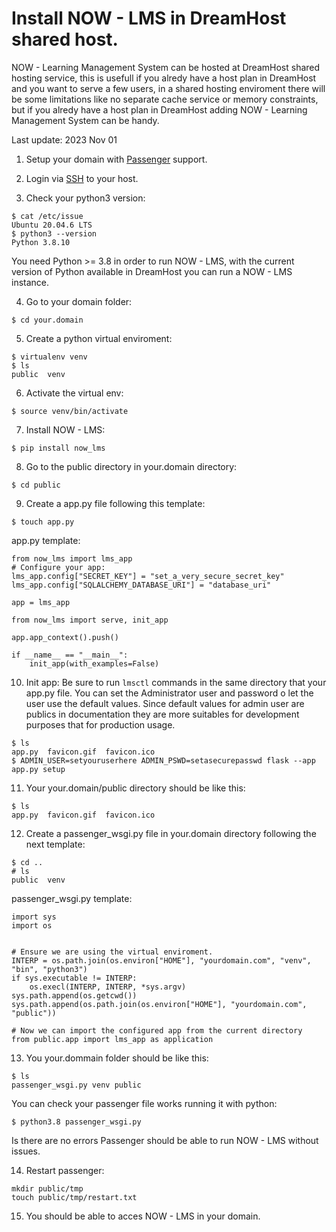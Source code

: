 # Install NOW - LMS in DreamHost shared host.

NOW - Learning Management System can be hosted at DreamHost shared hosting service, this is usefull if you alredy
have a host plan in DreamHost and you want to serve a few users, in a shared hosting enviroment there will be some
limitations like no separate cache service or memory constraints, but if you alredy have a host plan in DreamHost
adding NOW - Learning Management System  can be handy.

Last update: 2023 Nov 01

1. Setup your domain with [Passenger](https://help.dreamhost.com/hc/en-us/articles/215769578-Passenger-overview) support.

2. Login via [SSH](https://help.dreamhost.com/hc/en-us/articles/216041267) to your host.

3. Check your python3 version:

```
$ cat /etc/issue
Ubuntu 20.04.6 LTS
$ python3 --version
Python 3.8.10

```
You need Python >= 3.8 in order to run NOW - LMS, with the current version of Python available in DreamHost you can run a NOW - LMS instance.

4. Go to your domain folder:

```
$ cd your.domain
```

5. Create a python virtual enviroment:

```
$ virtualenv venv
$ ls
public  venv 
```

6. Activate the virtual env:

```
$ source venv/bin/activate
```

7. Install NOW - LMS:

```
$ pip install now_lms
```

8. Go to the public directory in your.domain directory:

```
$ cd public
```

9. Create a app.py file following this template:

```
$ touch app.py
```

app.py template:
```
from now_lms import lms_app
# Configure your app:
lms_app.config["SECRET_KEY"] = "set_a_very_secure_secret_key"
lms_app.config["SQLALCHEMY_DATABASE_URI"] = "database_uri"

app = lms_app

from now_lms import serve, init_app

app.app_context().push()

if __name__ == "__main__":
    init_app(with_examples=False)
```

10. Init app:
Be sure to run ```lmsctl``` commands in the same directory that your app.py file.
You can set the Administrator user and password o let the user use the default values.
Since default values for admin user are publics in documentation they are more suitables
for development purposes that for production usage.

```
$ ls
app.py  favicon.gif  favicon.ico
$ ADMIN_USER=setyouruserhere ADMIN_PSWD=setasecurepasswd flask --app app.py setup
```

11. Your your.domain/public directory should be like this:

```
$ ls
app.py  favicon.gif  favicon.ico
```

12. Create a passenger_wsgi.py file in your.domain directory following the next template:

```
$ cd ..
# ls
public  venv
```

passenger_wsgi.py template:
```
import sys
import os


# Ensure we are using the virtual enviroment.
INTERP = os.path.join(os.environ["HOME"], "yourdomain.com", "venv", "bin", "python3")
if sys.executable != INTERP:
    os.execl(INTERP, INTERP, *sys.argv)
sys.path.append(os.getcwd())
sys.path.append(os.path.join(os.environ["HOME"], "yourdomain.com", "public"))

# Now we can import the configured app from the current directory
from public.app import lms_app as application
```

13. You your.dommain folder should be like this:

```
$ ls
passenger_wsgi.py venv public
```

You can check your passenger file works running it with python:

```
$ python3.8 passenger_wsgi.py
```

Is there are no errors Passenger should be able to run NOW - LMS without issues.

14. Restart passenger:

```
mkdir public/tmp
touch public/tmp/restart.txt
```

15. You should be able to acces NOW - LMS in your domain.
